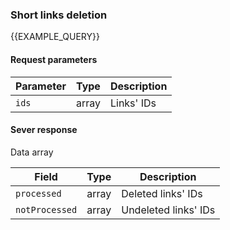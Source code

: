 ### Short links deletion
{{EXAMPLE_QUERY}}

#### Request parameters

 Parameter | Type    | Description
----------|--------|-----------
`ids`     | array  | Links' IDs


#### Sever response
Data array
 
Field          | Type    | Description
---------------|---------|-------------
`processed`    | array   | Deleted links' IDs
`notProcessed` | array   | Undeleted links' IDs

